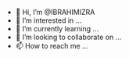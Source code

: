 - 👋 Hi, I’m @IBRAHIMIZRA
- 👀 I’m interested in ...
- 🌱 I’m currently learning ...
- 💞️ I’m looking to collaborate on ...
- 📫 How to reach me ...

<!---
IBRAHIMIZRA/IBRAHIMIZRA is a ✨ special ✨ repository because its `README.md` (this file) appears on your GitHub profile.
You can click the Preview link to take a look at your changes.
--->

